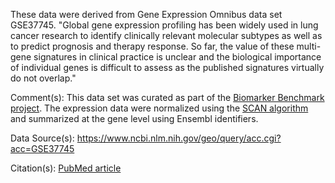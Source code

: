 These data were derived from Gene Expression Omnibus data set GSE37745. "Global gene expression profiling has been widely used in lung cancer research to identify clinically relevant molecular subtypes as well as to predict prognosis and therapy response. So far, the value of these multi-gene signatures in clinical practice is unclear and the biological importance of individual genes is difficult to assess as the published signatures virtually do not overlap."

Comment(s): This data set was curated as part of the [Biomarker Benchmark project](https://osf.io/ssk3t/). The expression data were normalized using the [SCAN algorithm](https://bioconductor.org/packages/release/bioc/html/SCAN.UPC.html) and summarized at the gene level using Ensembl identifiers.

Data Source(s): https://www.ncbi.nlm.nih.gov/geo/query/acc.cgi?acc=GSE37745

Citation(s): [PubMed article](https://www.ncbi.nlm.nih.gov/pubmed/23032747)
